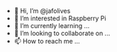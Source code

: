 - 👋 Hi, I’m @jafolives
- 👀 I’m interested in Raspberry Pi
- 🌱 I’m currently learning ...
- 💞️ I’m looking to collaborate on ...
- 📫 How to reach me ...

<!---
jafolives/jafolives is a ✨ special ✨ repository because its `README.md` (this file) appears on your GitHub profile.
You can click the Preview link to take a look at your changes.
--->
